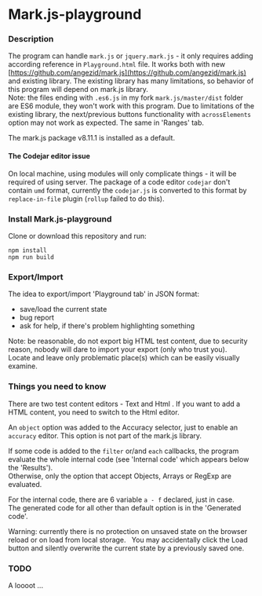 # Mark.js-playground

### Description
The program can handle `mark.js` or `jquery.mark.js` - it only requires adding according reference in `Playground.html` file.
It works both with new [https://github.com/angezid/mark.js](https://github.com/angezid/mark.js) and existing library. The existing library has many limitations, so behavior of this program will depend on mark.js library.  
Note: the files ending with `.es6.js` in my fork `mark.js/master/dist` folder are ES6 module, they won't work with this program.
Due to limitations of the existing library, the next/previous buttons functionality with `acrossElements` option may not work as expected. The same in 'Ranges' tab.

The mark.js package v8.11.1 is installed as a default.

#### The Codejar editor issue
On local machine, using modules will only complicate things - it will be required of using server.
The package of a code editor `codejar` don't contain `umd` format, currently the `codejar.js` is converted to this format by `replace-in-file` plugin (`rollup` failed to do this).

### Install Mark.js-playground
Clone or download this repository and run:
```
npm install
npm run build
```

### Export/Import
The idea to export/import 'Playground tab' in JSON format:
* save/load the current state
* bug report
* ask for help, if there's problem highlighting something

Note: be reasonable, do not export big HTML test content, due to security reason, nobody will dare to import your export (only who trust you).  
Locate and leave only problematic place(s) which can be easily visually examine.  

### Things you need to know

There are two test content editors - Text and Html . If you want to add a HTML content, you need to switch to the Html editor.

An `object` option was added to the Accuracy selector, just to enable an `accuracy` editor. This option is not part of the mark.js library.

If some code is added to the `filter` or/and `each` callbacks, the program evaluate the whole internal code (see 'Internal code' which appears below the 'Results').  
Otherwise, only the option that accept Objects, Arrays or RegExp are evaluated.

For the internal code, there are 6 variable `a - f` declared, just in case.  
The generated code for all other than default option is in the 'Generated code'.

Warning: currently there is no protection on unsaved state on the browser reload or on load from local storage.  
You may accidentally click the Load button and silently overwrite the current state by a previously saved one.

### TODO
A loooot ...
